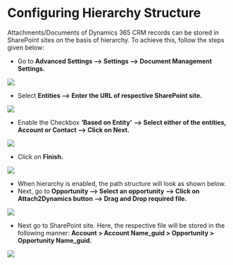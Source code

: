 # Configuring Hierarchy Structure

Attachments/Documents of Dynamics 365 CRM records can be stored in SharePoint sites on the basis of hierarchy. To achieve this, follow the steps given below:

* Go to **Advanced Settings --> Settings --> Document Management Settings.**

![](<../../.gitbook/assets/PRE\_10 (1).png>)

* Select **Entities --> Enter the URL of respective SharePoint site.**

![](<../../.gitbook/assets/PRE\_11 (1).png>)

* Enable the Checkbox **‘Based on Entity’** **--> Select either of the entities, Account or Contact --> Click on Next.**

![](<../../.gitbook/assets/PRE\_13 (1).png>)

* Click on **Finish.**

![](<../../.gitbook/assets/PRE\_14 (1).png>)

* When hierarchy is enabled, the path structure will look as shown below.
* Next, go to **Opportunity --> Select an opportunity --> Click on Attach2Dynamics button --> Drag and Drop required file.**

![](<../../.gitbook/assets/How to Guide\_Confg Hierarchy Structure 5.png>)

* Next go to SharePoint site. Here, the respective file will be stored in the following manner: **Account > Account Name\_guid > Opportunity > Opportunity Name\_guid.**

![](<../../.gitbook/assets/How to Guide\_Confg Hierarchy Structure 6.png>)
